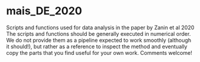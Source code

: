 # mais_DE_2020
Scripts and functions used for data analysis in the paper by Zanin et al 2020 
The scripts and functions should be generally executed in numerical order. 
We do not provide them as a pipeline expected to work smoothly (although it should!), but rather as a reference to inspect the method and eventually copy the parts that you find useful for your own work.
Comments welcome!
